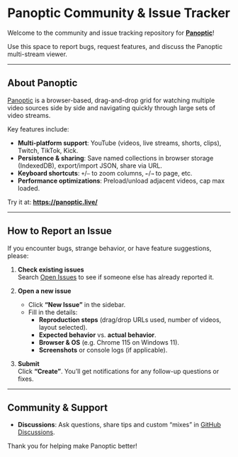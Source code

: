 # Panoptic Community & Issue Tracker

Welcome to the community and issue tracking repository for [**Panoptic**](https://panoptic.live)!  

Use this space to report bugs, request features, and discuss the Panoptic multi-stream viewer.

---

## About Panoptic

[Panoptic](https://panoptic.live) is a browser-based, drag-and-drop grid for watching multiple video sources side by side and navigating quickly through large sets of video streams.  

Key features include:

- **Multi-platform support**: YouTube (videos, live streams, shorts, clips), Twitch, TikTok, Kick.  
- **Persistence & sharing**: Save named collections in browser storage (IndexedDB), export/import JSON, share via URL.  
- **Keyboard shortcuts**: `+`/`–` to zoom columns, `←`/`→` to page, etc.  
- **Performance optimizations**: Preload/unload adjacent videos, cap max loaded.

Try it at: **https://panoptic.live/**

---

## How to Report an Issue

If you encounter bugs, strange behavior, or have feature suggestions, please:

1. **Check existing issues**  
   Search [Open Issues](https://github.com/panoptic-live/panoptic/issues) to see if someone else has already reported it.

2. **Open a new issue**  
   - Click **“New Issue”** in the sidebar.  
   - Fill in the details:  
     - **Reproduction steps** (drag/drop URLs used, number of videos, layout selected).  
     - **Expected behavior** vs. **actual behavior**.  
     - **Browser & OS** (e.g. Chrome 115 on Windows 11).  
     - **Screenshots** or console logs (if applicable).

3. **Submit**  
   Click **“Create”**. You’ll get notifications for any follow-up questions or fixes.

---

## Community & Support

- **Discussions**: Ask questions, share tips and custom “mixes” in [GitHub Discussions](https://github.com/panoptic-live/panoptic/discussions).  

Thank you for helping make Panoptic better!
